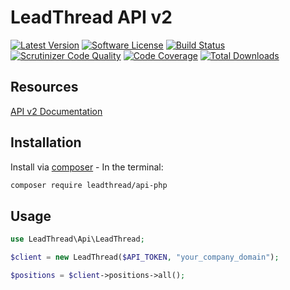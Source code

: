 # LeadThread API v2
[![Latest Version](https://img.shields.io/github/release/leadthread/api-php.svg?style=flat-square)](https://github.com/leadthread/api-php/releases)
[![Software License](https://img.shields.io/badge/license-MIT-brightgreen.svg?style=flat-square)](LICENSE.md)
[![Build Status](https://travis-ci.org/leadthread/api-php.svg?branch=master)](https://travis-ci.org/leadthread/api-php)
[![Scrutinizer Code Quality](https://scrutinizer-ci.com/g/leadthread/api-php/badges/quality-score.png?b=master)](https://scrutinizer-ci.com/g/leadthread/api-php/?branch=master)
[![Code Coverage](https://scrutinizer-ci.com/g/leadthread/api-php/badges/coverage.png?b=master)](https://scrutinizer-ci.com/g/leadthread/api-php/?branch=master)
[![Total Downloads](https://img.shields.io/packagist/dt/leadthread/api-php.svg?style=flat-square)](https://packagist.org/packages/leadthread/api-php)

## Resources
[API v2 Documentation](https://leadthread.docs.apiary.io/)

## Installation

Install via [composer](https://getcomposer.org/) - In the terminal:
```bash
composer require leadthread/api-php
```

## Usage
```php
use LeadThread\Api\LeadThread;

$client = new LeadThread($API_TOKEN, "your_company_domain");

$positions = $client->positions->all();
```
